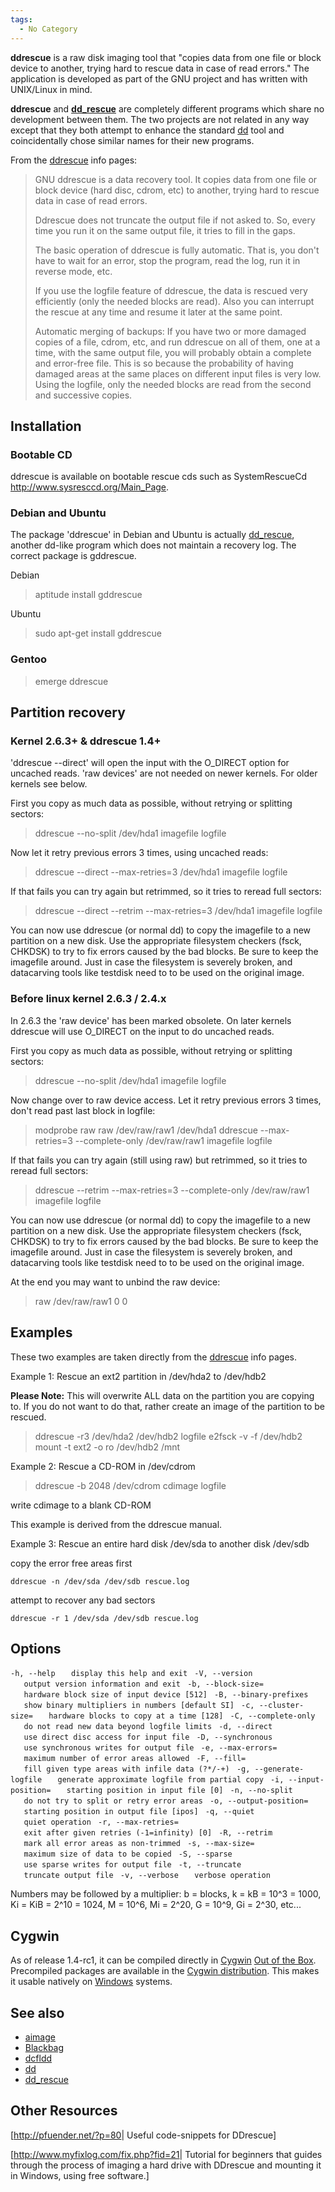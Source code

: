 ```yaml
---
tags:
  - No Category
---
```

**ddrescue** is a raw disk imaging tool that "copies data from one file
or block device to another, trying hard to rescue data in case of read
errors." The application is developed as part of the GNU project and has
written with UNIX/Linux in mind.

**ddrescue** and **[dd_rescue](dd_rescue.md)** are completely
different programs which share no development between them. The two
projects are not related in any way except that they both attempt to
enhance the standard [dd](dd.md) tool and coincidentally chose
similar names for their new programs.

From the [ddrescue](ddrescue.md) info pages:

> GNU ddrescue is a data recovery tool. It copies data from one file or
> block device (hard disc, cdrom, etc) to another, trying hard to rescue
> data in case of read errors.
>
> Ddrescue does not truncate the output file if not asked to. So, every
> time you run it on the same output file, it tries to fill in the
> gaps.
>
> The basic operation of ddrescue is fully automatic. That is, you don't
> have to wait for an error, stop the program, read the log, run it in
> reverse mode, etc.
>
> If you use the logfile feature of ddrescue, the data is rescued very
> efficiently (only the needed blocks are read). Also you can interrupt
> the rescue at any time and resume it later at the same point.
>
> Automatic merging of backups: If you have two or more damaged copies
> of a file, cdrom, etc, and run ddrescue on all of them, one at a time,
> with the same output file, you will probably obtain a complete and
> error-free file. This is so because the probability of having damaged
> areas at the same places on different input files is very low. Using
> the logfile, only the needed blocks are read from the second and
> successive copies.

## Installation

### Bootable CD

ddrescue is available on bootable rescue cds such as SystemRescueCd
<http://www.sysresccd.org/Main_Page>.

### Debian and Ubuntu

The package 'ddrescue' in Debian and Ubuntu is actually
[dd_rescue](dd_rescue.md), another dd-like program which does
not maintain a recovery log. The correct package is gddrescue.

Debian

> aptitude install gddrescue

Ubuntu

> sudo apt-get install gddrescue

### Gentoo

> emerge ddrescue

## Partition recovery

### Kernel 2.6.3+ & ddrescue 1.4+

'ddrescue --direct' will open the input with the O_DIRECT option for
uncached reads. 'raw devices' are not needed on newer kernels. For older
kernels see below.

First you copy as much data as possible, without retrying or splitting
sectors:

> ddrescue --no-split /dev/hda1 imagefile logfile

Now let it retry previous errors 3 times, using uncached reads:

> ddrescue --direct --max-retries=3 /dev/hda1 imagefile logfile

If that fails you can try again but retrimmed, so it tries to reread
full sectors:

> ddrescue --direct --retrim --max-retries=3 /dev/hda1 imagefile logfile

You can now use ddrescue (or normal dd) to copy the imagefile to a new
partition on a new disk. Use the appropriate filesystem checkers (fsck,
CHKDSK) to try to fix errors caused by the bad blocks. Be sure to keep
the imagefile around. Just in case the filesystem is severely broken,
and datacarving tools like testdisk need to to be used on the original
image.

### Before linux kernel 2.6.3 / 2.4.x

In 2.6.3 the 'raw device' has been marked obsolete. On later kernels
ddrescue will use O_DIRECT on the input to do uncached reads.

First you copy as much data as possible, without retrying or splitting
sectors:

> ddrescue --no-split /dev/hda1 imagefile logfile

Now change over to raw device access. Let it retry previous errors 3
times, don't read past last block in logfile:

> modprobe raw
> raw /dev/raw/raw1 /dev/hda1
> ddrescue --max-retries=3 --complete-only /dev/raw/raw1 imagefile
> logfile

If that fails you can try again (still using raw) but retrimmed, so it
tries to reread full sectors:

> ddrescue --retrim --max-retries=3 --complete-only /dev/raw/raw1
> imagefile logfile

You can now use ddrescue (or normal dd) to copy the imagefile to a new
partition on a new disk. Use the appropriate filesystem checkers (fsck,
CHKDSK) to try to fix errors caused by the bad blocks. Be sure to keep
the imagefile around. Just in case the filesystem is severely broken,
and datacarving tools like testdisk need to to be used on the original
image.

At the end you may want to unbind the raw device:

> raw /dev/raw/raw1 0 0

## Examples

These two examples are taken directly from the
[ddrescue](ddrescue.md) info pages.

Example 1: Rescue an ext2 partition in /dev/hda2 to /dev/hdb2

**Please Note:** This will overwrite ALL data on the partition you are
copying to. If you do not want to do that, rather create an image of the
partition to be rescued.

> ddrescue -r3 /dev/hda2 /dev/hdb2 logfile
> e2fsck -v -f /dev/hdb2
> mount -t ext2 -o ro /dev/hdb2 /mnt

Example 2: Rescue a CD-ROM in /dev/cdrom

> ddrescue -b 2048 /dev/cdrom cdimage logfile

write cdimage to a blank CD-ROM

This example is derived from the ddrescue manual.

Example 3: Rescue an entire hard disk /dev/sda to another disk /dev/sdb

copy the error free areas first

`ddrescue -n /dev/sda /dev/sdb rescue.log`

attempt to recover any bad sectors

`ddrescue -r 1 /dev/sda /dev/sdb rescue.log`

## Options

`-h, --help`
`   display this help and exit `
`-V, --version`
`   output version information and exit `
`-b, --block-size=`<bytes>
`   hardware block size of input device [512] `
`-B, --binary-prefixes`
`   show binary multipliers in numbers [default SI] `
`-c, --cluster-size=`<blocks>
`   hardware blocks to copy at a time [128] `
`-C, --complete-only`
`   do not read new data beyond logfile limits `
`-d, --direct`
`   use direct disc access for input file `
`-D, --synchronous`
`   use synchronous writes for output file `
`-e, --max-errors=`<n>
`   maximum number of error areas allowed `
`-F, --fill=`<types>
`   fill given type areas with infile data (?*/-+) `
`-g, --generate-logfile`
`   generate approximate logfile from partial copy `
`-i, --input-position=`<pos>
`   starting position in input file [0] `
`-n, --no-split`
`   do not try to split or retry error areas `
`-o, --output-position=`<pos>
`   starting position in output file [ipos] `
`-q, --quiet`
`   quiet operation `
`-r, --max-retries=`<n>
`   exit after given retries (-1=infinity) [0] `
`-R, --retrim`
`   mark all error areas as non-trimmed `
`-s, --max-size=`<bytes>
`   maximum size of data to be copied `
`-S, --sparse`
`   use sparse writes for output file `
`-t, --truncate`
`   truncate output file `
`-v, --verbose`
`   verbose operation`

Numbers may be followed by a multiplier: b = blocks, k = kB = 10^3 =
1000, Ki = KiB = 2^10 = 1024, M = 10^6, Mi = 2^20, G = 10^9, Gi = 2^30,
etc...

## Cygwin

As of release 1.4-rc1, it can be compiled directly in
[Cygwin](cygwin.md) [Out of the
Box](http://en.wikipedia.org/wiki/Out_of_the_box). Precompiled packages
are available in the [Cygwin distribution](http://cygwin.com/packages/).
This makes it usable natively on [Windows](windows.md) systems.

## See also

- [aimage](aimage.md)
- [Blackbag](blackbag.md)
- [dcfldd](dcfldd.md)
- [dd](dd.md)
- [dd_rescue](dd_rescue.md)

## Other Resources

\[<http://pfuender.net/?p=80>\| Useful code-snippets for DDrescue\]

\[<http://www.myfixlog.com/fix.php?fid=21>\| Tutorial for beginners that
guides through the process of imaging a hard drive with DDrescue and
mounting it in Windows, using free software.\]

